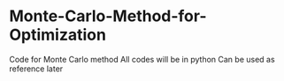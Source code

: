 # Monte-Carlo-Method-for-Optimization
Code for Monte Carlo method
All codes will be in python
Can be used as reference later
